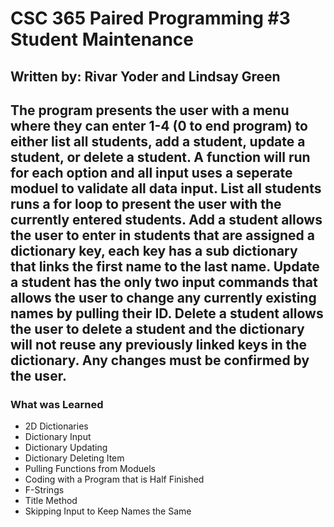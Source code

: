 # CSC 365 Paired Programming #3 Student Maintenance
## Written by: Rivar Yoder and Lindsay Green
The program presents the user with a menu where they can enter 1-4 (0 to end program) to either list all students, add a student, update a student, or delete a student. A function will run for each option and all input uses a seperate moduel to validate all data input. List all students runs a for loop to present the user with the currently entered students. Add a student allows the user to enter in students that are assigned a dictionary key, each key has a sub dictionary that links the first name to the last name. Update a student has the only two input commands that allows the user to change any currently existing names by pulling their ID. Delete a student allows the user to delete a student and the dictionary will not reuse any previously linked keys in the dictionary. Any changes must be confirmed by the user.
-------------
### **What was Learned**
* 2D Dictionaries
* Dictionary Input
* Dictionary Updating
* Dictionary Deleting Item
* Pulling Functions from Moduels
* Coding with a Program that is Half Finished
* F-Strings
* Title Method
* Skipping Input to Keep Names the Same

